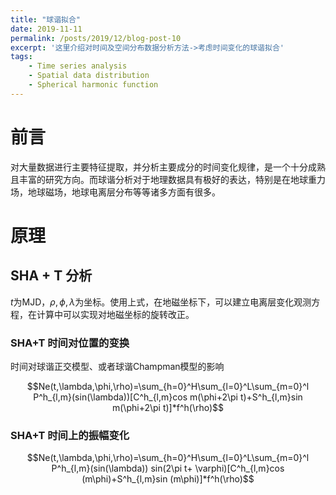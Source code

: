 ```yaml
---
title: "球谐拟合"
date: 2019-11-11
permalink: /posts/2019/12/blog-post-10
excerpt: '这里介绍对时间及空间分布数据分析方法->考虑时间变化的球谐拟合'
tags:
    - Time series analysis
    - Spatial data distribution
    - Spherical harmonic function 
---
```


前言
===
对大量数据进行主要特征提取，并分析主要成分的时间变化规律，是一个十分成熟且丰富的研究方向。而球谐分析对于地理数据具有极好的表达，特别是在地球重力场，地球磁场，地球电离层分布等等诸多方面有很多。

原理
===

## SHA + T 分析

$t$为MJD，$\rho, \phi, \lambda$为坐标。使用上式，在地磁坐标下，可以建立电离层变化观测方程，在计算中可以实现对地磁坐标的旋转改正。

### SHA+T 时间对位置的变换

时间对球谐正交模型、或者球谐Champman模型的影响

$$Ne(t,\lambda,\phi,\rho)=\sum_{h=0}^H\sum_{l=0}^L\sum_{m=0}^l P^h_{l,m}(sin(\lambda))[C^h_{l,m}cos m(\phi+2\pi t)+S^h_{l,m}sin m(\phi+2\pi t)]*f^h(\rho)$$

### SHA+T 时间上的振幅变化


$$Ne(t,\lambda,\phi,\rho)=\sum_{h=0}^H\sum_{l=0}^L\sum_{m=0}^l P^h_{l,m}(sin(\lambda)) sin(2\pi t+ \varphi)[C^h_{l,m}cos (m\phi)+S^h_{l,m}sin (m\phi)]*f^h(\rho)$$
